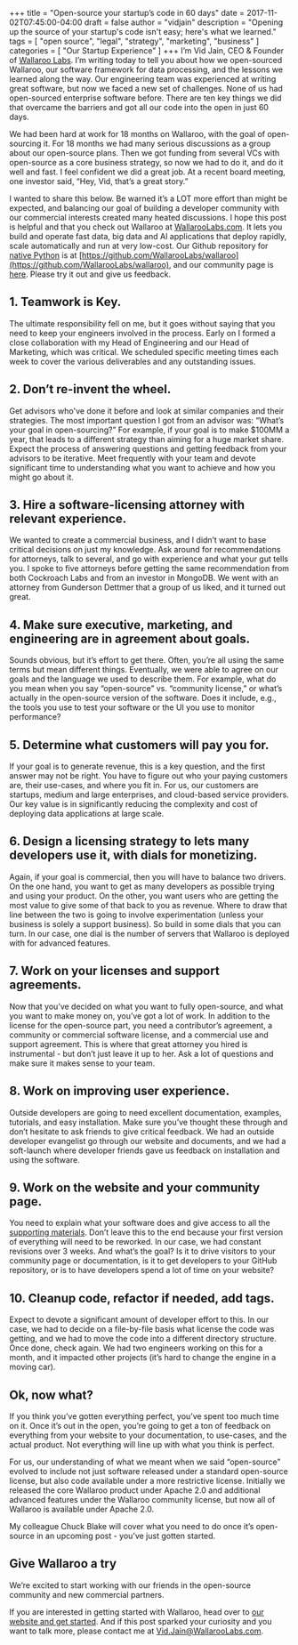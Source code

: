 +++
title = "Open-source your startup’s code in 60 days"
date = 2017-11-02T07:45:00-04:00
draft = false
author = "vidjain"
description = "Opening up the source of your startup's code isn't easy; here's what we learned."
tags = [
    "open source",
    "legal",
    "strategy",
    "marketing",
    "business"
]
categories = [
    "Our Startup Experience"
]
+++
I’m Vid Jain, CEO & Founder of [Wallaroo Labs](https://www.wallaroolabs.com/). I’m writing today to tell you about how we open-sourced Wallaroo, our software framework for data processing, and the lessons we learned along the way. Our engineering team was experienced at writing great software, but now we faced a new set of challenges. None of us had open-sourced enterprise software before. There are ten key things we did that overcame the barriers and got all our code into the open in just 60 days.

We had been hard at work for 18 months on Wallaroo, with the goal of open-sourcing it. For 18 months we had many serious discussions as a group about our open-source plans. Then we got funding from several VCs with open-source as a core business strategy, so now we had to do it, and do it well and fast. I feel confident we did a great job. At a recent board meeting, one investor said, “Hey, Vid, that’s a great story.”

I wanted to share this below. Be warned it’s a LOT more effort than might be expected, and balancing our goal of building a developer community with our commercial interests created many heated discussions. I hope this post is helpful and that you check out Wallaroo at [WallarooLabs.com](https://www.wallaroolabs.com/). It lets you build and operate fast data, big data and AI applications that deploy rapidly, scale automatically and run at very low-cost. Our Github repository for [native Python](https://blog.wallaroolabs.com/2017/10/go-python-go-stream-processing-for-python/) is at [https://github.com/WallarooLabs/wallaroo](https://github.com/WallarooLabs/wallaroo), and our community page is [here](https://www.wallaroolabs.com/community). Please try it out and give us feedback.

## 1. Teamwork is Key.

The ultimate responsibility fell on me, but it goes without saying that you need to keep your engineers involved in the process. Early on I formed a close collaboration with my Head of Engineering and our Head of Marketing, which was critical.  We scheduled specific meeting times each week to cover the various deliverables and any outstanding issues.

## 2. Don’t re-invent the wheel.

Get advisors who've done it before and look at similar companies and their strategies. The most important question I got from an advisor was: “What’s your goal in open-sourcing?” For example, if your goal is to make $100MM a year, that leads to a different strategy than aiming for a huge market share. Expect the process of answering questions and getting feedback from your advisors to be iterative. Meet frequently with your team and devote significant time to understanding what you want to achieve and how you might go about it.

## 3. Hire a software-licensing attorney with relevant experience.

We wanted to create a commercial business, and I didn’t want to base critical decisions on just my knowledge. Ask around for recommendations for attorneys, talk to several, and go with experience and what your gut tells you. I spoke to five attorneys before getting the same recommendation from both Cockroach Labs and from an investor in MongoDB. We went with an attorney from Gunderson Dettmer that a group of us liked, and it turned out great.


## 4. Make sure executive, marketing, and engineering are in agreement about goals.

Sounds obvious, but it’s effort to get there. Often, you’re all using the same terms but mean different things. Eventually, we were able to agree on our goals and the language we used to describe them. For example, what do you mean when you say “open-source” vs. “community license,” or what’s actually in the open-source version of the software. Does it include, e.g., the tools you use to test your software or the UI you use to monitor performance?

## 5. Determine what customers will pay you for.

If your goal is to generate revenue, this is a key question, and the first answer may not be right. You have to figure out who your paying customers are, their use-cases, and where you fit in. For us, our customers are startups, medium and large enterprises, and cloud-based service providers. Our key value is in significantly reducing the complexity and cost of deploying data applications at large scale.

## 6. Design a licensing strategy to lets many developers use it, with dials for monetizing.

Again, if your goal is commercial, then you will have to balance two drivers. On the one hand, you want to get as many developers as possible trying and using your product. On the other, you want users who are getting the most value to give some of that back to you as revenue. Where to draw that line between the two is going to involve experimentation (unless your business is solely a support business). So build in some dials that you can turn. In our case, one dial is the number of servers that Wallaroo is deployed with for advanced features.

## 7. Work on your licenses and support agreements.

Now that you’ve decided on what you want to fully open-source, and what you want to make money on, you’ve got a lot of work. In addition to the license for the open-source part, you need a contributor’s agreement, a community or commercial software license, and a commercial use and support agreement. This is where that great attorney you hired is instrumental - but don’t just leave it up to her. Ask a lot of questions and make sure it makes sense to your team.

## 8. Work on improving user experience.

Outside developers are going to need excellent documentation, examples, tutorials, and easy installation. Make sure you’ve thought these through and don’t hesitate to ask friends to give critical feedback. We had an outside developer evangelist go through our website and documents, and we had a soft-launch where developer friends gave us feedback on installation and using the software.

## 9. Work on the website and your community page.

You need to explain what your software does and give access to all the [supporting materials](https://www.wallaroolabs.com/community). Don’t leave this to the end because your first version of everything will need to be reworked. In our case, we had constant revisions over 3 weeks. And what’s the goal? Is it to drive visitors to your community page or documentation, is it to get developers to your GitHub repository, or is to have developers spend a lot of time on your website?

## 10. Cleanup code, refactor if needed, add tags.

Expect to devote a significant amount of developer effort to this. In our case, we had to decide on a file-by-file basis what license the code was getting, and we had to move the code into a different directory structure. Once done, check again. We had two engineers working on this for a month, and it impacted other projects (it’s hard to change the engine in a moving car).

## Ok, now what?

If you think you’ve gotten everything perfect, you’ve spent too much time on it. Once it’s out in the open, you’re going to get a ton of feedback on everything from your website to your documentation, to use-cases, and the actual product. Not everything will line up with what you think is perfect.

For us, our understanding of what we meant when we said “open-source” evolved to include not just software released under a standard open-source license, but also code available under a more restrictive license. Initially we released the core Wallaroo product under Apache 2.0 and additional advanced features under the Wallaroo community license, but now all of Wallaroo is available under Apache 2.0.

My colleague Chuck Blake will cover what you need to do once it’s open-source in an upcoming post - you’ve just gotten started.

## Give Wallaroo a try

We’re excited to start working with our friends in the open-source community and new commercial partners.

If you are interested in getting started with Wallaroo, head over to [our website and get started](https://www.wallaroolabs.com/community). And if this post sparked your curiosity and you want to talk more, please contact me at [Vid.Jain@WallarooLabs.com](mailto:Vid.Jain@WallarooLabs.com).
